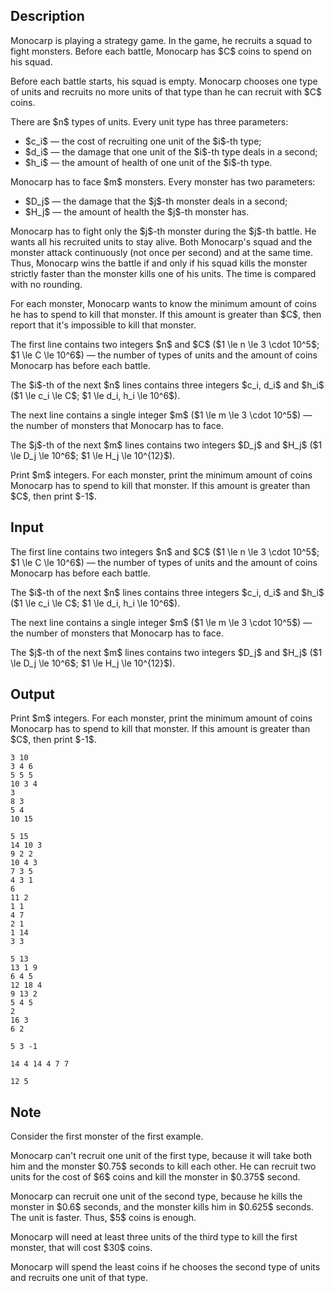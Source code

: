 ## Description

<div><p>Monocarp is playing a strategy game. In the game, he recruits a squad to fight monsters. Before each battle, Monocarp has $C$ coins to spend on his squad.</p><p>Before each battle starts, his squad is empty. Monocarp chooses <span class="tex-font-style-bf">one type of units</span> and recruits no more units of that type than he can recruit with $C$ coins.</p><p>There are $n$ types of units. Every unit type has three parameters: </p><ul> <li> $c_i$&nbsp;— the cost of recruiting one unit of the $i$-th type; </li><li> $d_i$&nbsp;— the damage that one unit of the $i$-th type deals in a second; </li><li> $h_i$&nbsp;— the amount of health of one unit of the $i$-th type. </li></ul><p>Monocarp has to face $m$ monsters. Every monster has two parameters: </p><ul> <li> $D_j$&nbsp;— the damage that the $j$-th monster deals in a second; </li><li> $H_j$&nbsp;— the amount of health the $j$-th monster has. </li></ul><p>Monocarp has to fight only the $j$-th monster during the $j$-th battle. He wants all his recruited units to stay alive. Both Monocarp's squad and the monster attack continuously (not once per second) and at the same time. Thus, Monocarp wins the battle if and only if his squad kills the monster strictly faster than the monster kills one of his units. The time is compared with no rounding.</p><p>For each monster, Monocarp wants to know the minimum amount of coins he has to spend to kill that monster. If this amount is greater than $C$, then report that it's impossible to kill that monster.</p></div><div class="input-specification"><p>The first line contains two integers $n$ and $C$ ($1 \le n \le 3 \cdot 10^5$; $1 \le C \le 10^6$)&nbsp;— the number of types of units and the amount of coins Monocarp has before each battle.</p><p>The $i$-th of the next $n$ lines contains three integers $c_i, d_i$ and $h_i$ ($1 \le c_i \le C$; $1 \le d_i, h_i \le 10^6$).</p><p>The next line contains a single integer $m$ ($1 \le m \le 3 \cdot 10^5$)&nbsp;— the number of monsters that Monocarp has to face.</p><p>The $j$-th of the next $m$ lines contains two integers $D_j$ and $H_j$ ($1 \le D_j \le 10^6$; $1 \le H_j \le 10^{12}$).</p></div><div class="output-specification"><p>Print $m$ integers. For each monster, print the minimum amount of coins Monocarp has to spend to kill that monster. If this amount is greater than $C$, then print $-1$.</p></div>

## Input

<p>The first line contains two integers $n$ and $C$ ($1 \le n \le 3 \cdot 10^5$; $1 \le C \le 10^6$)&nbsp;— the number of types of units and the amount of coins Monocarp has before each battle.</p><p>The $i$-th of the next $n$ lines contains three integers $c_i, d_i$ and $h_i$ ($1 \le c_i \le C$; $1 \le d_i, h_i \le 10^6$).</p><p>The next line contains a single integer $m$ ($1 \le m \le 3 \cdot 10^5$)&nbsp;— the number of monsters that Monocarp has to face.</p><p>The $j$-th of the next $m$ lines contains two integers $D_j$ and $H_j$ ($1 \le D_j \le 10^6$; $1 \le H_j \le 10^{12}$).</p>

## Output

<p>Print $m$ integers. For each monster, print the minimum amount of coins Monocarp has to spend to kill that monster. If this amount is greater than $C$, then print $-1$.</p>





```input1
3 10
3 4 6
5 5 5
10 3 4
3
8 3
5 4
10 15
```




```input2
5 15
14 10 3
9 2 2
10 4 3
7 3 5
4 3 1
6
11 2
1 1
4 7
2 1
1 14
3 3
```




```input3
5 13
13 1 9
6 4 5
12 18 4
9 13 2
5 4 5
2
16 3
6 2
```




```output1
5 3 -1
```




```output2
14 4 14 4 7 7
```




```output3
12 5
```



## Note

<p>Consider the first monster of the first example.</p><p>Monocarp can't recruit one unit of the first type, because it will take both him and the monster $0.75$ seconds to kill each other. He can recruit two units for the cost of $6$ coins and kill the monster in $0.375$ second.</p><p>Monocarp can recruit one unit of the second type, because he kills the monster in $0.6$ seconds, and the monster kills him in $0.625$ seconds. The unit is faster. Thus, $5$ coins is enough.</p><p>Monocarp will need at least three units of the third type to kill the first monster, that will cost $30$ coins.</p><p>Monocarp will spend the least coins if he chooses the second type of units and recruits one unit of that type.</p>
